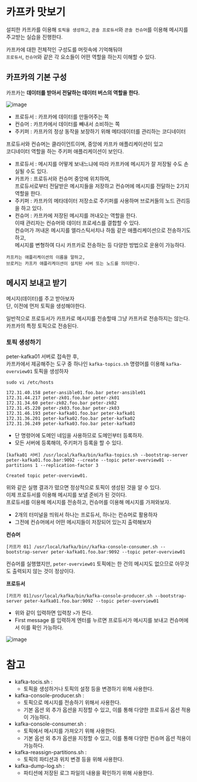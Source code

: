 # 카프카 맛보기  
 
설피한 카프카를 이용해 `토픽을 생성하고`, `콘솔 프로듀서`와 `콘솔 컨슈머`를 이용해 메시지를 주고받는 실습을 진행한다.    
                   
카프카에 대한 전체적인 구성도를 머릿속에 기억해둬야                      
`프로듀서`, `컨슈머`와 같은 각 요소들이 어떤 역할을 하는지 이해할 수 있다.       
  
## 카프카의 기본 구성    
     
카프카는 **데이터를 받아서 전달하는 데이터 버스의 역할을 한다.**        
  
![image](https://user-images.githubusercontent.com/50267433/147869126-43fcda01-a500-4e2d-ac9e-a19f3fc3cb04.png)   
        
* 프로듀서 : 카프카에 데이터를 만들어주는 쪽           
* 컨슈머 : 카프카에서 데이터를 빼내서 소비하는 쪽        
* 주키퍼 : 카프카의 정상 동작을 보장하기 위해 메타데이터를 관리하는 코디네이터     
           
프로듀서와 컨슈머는 클라이언트이며, 중앙에 카프카 애플리케이션이 있고            
코디네이터 역할을 하는 주키퍼 애플리케이션이 보인다.            

* 프로듀서 : 메시지를 어떻게 보내느냐에 따라 카프카에 메시지가 잘 저장될 수도 손실될 수도 있다.            
* 카프카 : 프로듀서와 컨슈머 중앙에 위치하여,      
    프로듀서로부터 전달받은 메시지들을 저장하고 컨슈머에 메시지를 전달하는 2가지 역할을 한다.     
* 주키퍼 : 카프카의 메타데이터 저장소로 주키퍼를 사용하며 브로커들의 노드 관리등을 하고 있다.   
* 컨슈머 : 카프카에 저장된 메시지를 꺼내오는 역할을 한다.     
    이때 관리자는 컨슈머와 데이터 프로세스를 결합할 수 있다.    
    컨슈머가 꺼내온 메시지를 엘라스틱서치나 하둡 같은 애플리케이션으로 전송하기도 하고,   
    메시지를 변형하여 다시 카프카로 전송하는 등 다양한 방법으로 운용이 가능하다.   

```  
카프카는 애플리케이션의 이름을 말하고,        
브로커는 카프카 애플리케이션이 설치된 서버 또는 노드를 의미한다.      
```
 
## 메시지 보내고 받기  
      
메시지(데이터)를 주고 받아보자           
단, 이전에 먼저 토픽을 생성해야한다.    
    
일반적으로 프로듀서가 카프카로 메시지를 전송할때 그냥 카프카로 전송하지는 않는다.       
카프카의 특정 토픽으로 전송된다.     

### 토픽 생성하기  

peter-kafka01 서버로 접속한 후,   
카프카에서 제공해주는 도구 중 하나인 `kafka-topics.sh` 명령어를 이용해 `kafka-overview01` 토픽을 생성하자   

```console
sudo vi /etc/hosts
```
```console
172.31.40.158 peter-ansible01.foo.bar peter-ansible01
172.31.44.217 peter-zk01.foo.bar peter-zk01
172.31.34.60 peter-zk02.foo.bar peter-zk02
172.31.45.220 peter-zk03.foo.bar peter-zk03
172.31.46.193 peter-kafka01.foo.bar peter-kafka01
172.31.36.201 peter-kafka02.foo.bar peter-kafka02
172.31.36.249 peter-kafka03.foo.bar peter-kafka03
```
* 단 명령어에 도메인 네임을 사용하므로 도메인부터 등록하자.         
* 모든 서버에 등록해야, 주키퍼가 등록을 할 수 있다.   
      
```console
[kafka01 서버] /usr/local/kafka/bin/kafka-topics.sh --bootstrap-server peter-kafka01.foo.bar:9092 --create --topic peter-overview01 --partitions 1 --replication-factor 3
```
```console
Created topic peter-overview01.
```
  
위와 같은 실행 결과가 떴으면 정상적으로 토픽이 생성된 것을 알 수 있다.         
이제 프로듀서를 이용해 메시지를 보낼 준비가 된 것이다.       
프로듀서를 이용해 메시지를 전송하고, 컨슈머를 이용해 메시지를 가져와보자.  

* 2개의 터미널을 띄워서 하나는 프로듀서, 하나는 컨슈머로 활용하자   
* 그전에 컨슈머에서 어떤 메시지들이 저장되어 있는지 출력해보자  

**컨슈머**
```console
[카프카 01] /usr/local/kafka/bin//kafka-console-consumer.sh --bootstrap-server peter-kafka01.foo.bar:9092 --topic peter-overview01
```
   
컨슈머를 실행했지만, `peter-overview01` 토픽에는 한 건의 메시지도 없으므로 아무것도 출력되지 않는 것이 정상이다.  
  
**프로듀서**
```console
[카프카 01]/usr/local/kafka/bin/kafka-console-producer.sh --bootstrap-server peter-kafka01.foo.bar:9092 --topic peter-overview01
```
* 위와 같이 입력하면 입력창 `>`가 뜬다.    
* First message 를 입력하게 엔터를 누르면 프로듀서가 메시지를 보내고 컨슈머에서 이를 확인 가능하다.    
   
![image](https://user-images.githubusercontent.com/50267433/147930861-372a752d-56a7-48b9-82a7-f9a7033d2090.png)

# 참고  
* kafka-tocis.sh : 
    * 토픽을 생성하거나 토픽의 설정 등을 변경하기 위해 사용한다.   
* kafka-console-producer.sh :   
    * 토픽으로 메시지를 전송하기 위해서 사용한다.  
    * 기본 옵션 외 추가 옵션을 지정할 수 있고, 이를 통해 다양한 프로듀서 옵션 적용이 가능하다.  
* kafka-console-consumer.sh : 
    * 토픽에서 메시지를 가져오기 위해 사용한다.    
    * 기본 옵션 외 추가 옵션을 지정할 수 있고, 이를 통해 다양한 컨슈머 옵션 적용이 가능하다.    
* kafka-reassign-partitions.sh : 
    * 토픽의 파티션과 위치 변경 등을 위해 사용한다.  
* kafka-dump-log.sh :
    * 파티션에 저장된 로그 파일의 내용을 확인하기 위해 사용한다.   







